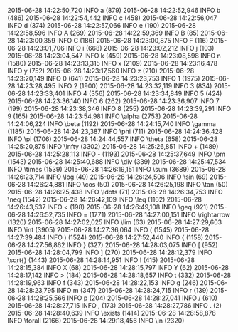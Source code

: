 2015-06-28 14:22:50,720 INFO a (879)
2015-06-28 14:22:52,946 INFO b (486)
2015-06-28 14:22:54,442 INFO c (458)
2015-06-28 14:22:56,047 INFO d (374)
2015-06-28 14:22:57,066 INFO e (190)
2015-06-28 14:22:58,596 INFO A (269)
2015-06-28 14:22:59,369 INFO B (85)
2015-06-28 14:23:00,359 INFO C (186)
2015-06-28 14:23:00,875 INFO F (116)
2015-06-28 14:23:01,706 INFO i (668)
2015-06-28 14:23:02,212 INFO j (103)
2015-06-28 14:23:04,547 INFO k (459)
2015-06-28 14:23:08,598 INFO n (1580)
2015-06-28 14:23:13,315 INFO x (2109)
2015-06-28 14:23:16,478 INFO y (752)
2015-06-28 14:23:17,560 INFO z (210)
2015-06-28 14:23:20,149 INFO 0 (641)
2015-06-28 14:23:23,753 INFO 1 (1975)
2015-06-28 14:23:28,495 INFO 2 (1900)
2015-06-28 14:23:32,119 INFO 3 (834)
2015-06-28 14:23:33,401 INFO 4 (356)
2015-06-28 14:23:34,849 INFO 5 (424)
2015-06-28 14:23:36,140 INFO 6 (262)
2015-06-28 14:23:36,907 INFO 7 (199)
2015-06-28 14:23:38,346 INFO 8 (255)
2015-06-28 14:23:39,291 INFO 9 (165)
2015-06-28 14:23:54,981 INFO \alpha (2753)
2015-06-28 14:24:06,224 INFO \beta (1192)
2015-06-28 14:24:15,740 INFO \gamma (1185)
2015-06-28 14:24:23,387 INFO \phi (711)
2015-06-28 14:24:36,428 INFO \pi (1706)
2015-06-28 14:24:44,557 INFO \theta (658)
2015-06-28 14:25:20,875 INFO \infty (3302)
2015-06-28 14:25:26,851 INFO + (1489)
2015-06-28 14:25:28,113 INFO - (1193)
2015-06-28 14:25:37,649 INFO \pm (1543)
2015-06-28 14:25:40,688 INFO \div (339)
2015-06-28 14:25:47,534 INFO \times (1539)
2015-06-28 14:26:19,151 INFO \sum (3689)
2015-06-28 14:26:23,714 INFO \log (49)
2015-06-28 14:26:24,506 INFO \sin (69)
2015-06-28 14:26:24,881 INFO \cos (50)
2015-06-28 14:26:25,198 INFO \tan (50)
2015-06-28 14:26:25,438 INFO \ldots (71)
2015-06-28 14:26:34,753 INFO \neq (1542)
2015-06-28 14:26:42,109 INFO \leq (1162)
2015-06-28 14:26:43,537 INFO < (198)
2015-06-28 14:26:49,108 INFO \geq (921)
2015-06-28 14:26:52,735 INFO = (1771)
2015-06-28 14:27:00,151 INFO \rightarrow (1320)
2015-06-28 14:27:02,025 INFO \lim (63)
2015-06-28 14:27:29,603 INFO \int (3905)
2015-06-28 14:27:36,064 INFO ( (1545)
2015-06-28 14:27:39,484 INFO ) (1524)
2015-06-28 14:27:52,440 INFO \{ (1158)
2015-06-28 14:27:56,862 INFO \} (327)
2015-06-28 14:28:03,075 INFO [ (952)
2015-06-28 14:28:04,799 INFO ] (270)
2015-06-28 14:28:12,379 INFO \sqrt{} (1443)
2015-06-28 14:28:14,951 INFO ! (415)
2015-06-28 14:28:15,384 INFO X (68)
2015-06-28 14:28:15,797 INFO Y (62)
2015-06-28 14:28:17,142 INFO > (184)
2015-06-28 14:28:18,657 INFO t (332)
2015-06-28 14:28:19,963 INFO f (343)
2015-06-28 14:28:22,153 INFO g (246)
2015-06-28 14:28:23,795 INFO m (347)
2015-06-28 14:28:24,715 INFO r (139)
2015-06-28 14:28:25,566 INFO p (204)
2015-06-28 14:28:27,041 INFO / (610)
2015-06-28 14:28:27,715 INFO , (173)
2015-06-28 14:28:27,786 INFO . (2)
2015-06-28 14:28:40,639 INFO \exists (1414)
2015-06-28 14:28:58,878 INFO \forall (2166)
2015-06-28 14:29:18,456 INFO \in (2320)
